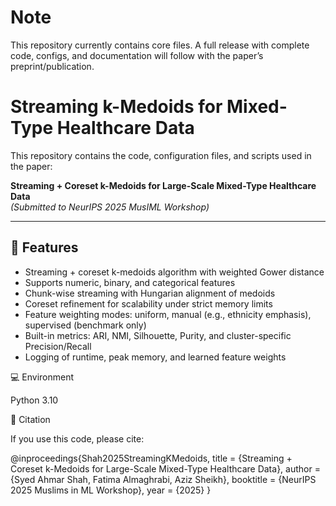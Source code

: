 # Note 
This repository currently contains core files. A full release with complete code, configs, and documentation will follow with the paper’s preprint/publication.

# Streaming k-Medoids for Mixed-Type Healthcare Data

This repository contains the code, configuration files, and scripts used in the paper:

**Streaming + Coreset k-Medoids for Large-Scale Mixed-Type Healthcare Data**  
*(Submitted to NeurIPS 2025 MusIML Workshop)*

---

## 🔧 Features
- Streaming + coreset k-medoids algorithm with weighted Gower distance  
- Supports numeric, binary, and categorical features  
- Chunk-wise streaming with Hungarian alignment of medoids  
- Coreset refinement for scalability under strict memory limits  
- Feature weighting modes: uniform, manual (e.g., ethnicity emphasis), supervised (benchmark only)  
- Built-in metrics: ARI, NMI, Silhouette, Purity, and cluster-specific Precision/Recall  
- Logging of runtime, peak memory, and learned feature weights  


💻 Environment

Python 3.10


📄 Citation

If you use this code, please cite:

@inproceedings{Shah2025StreamingKMedoids,
  title     = {Streaming + Coreset k-Medoids for Large-Scale Mixed-Type Healthcare Data},
  author    = {Syed Ahmar Shah, Fatima Almaghrabi, Aziz Sheikh},
  booktitle = {NeurIPS 2025 Muslims in ML Workshop},
  year      = {2025}
}
